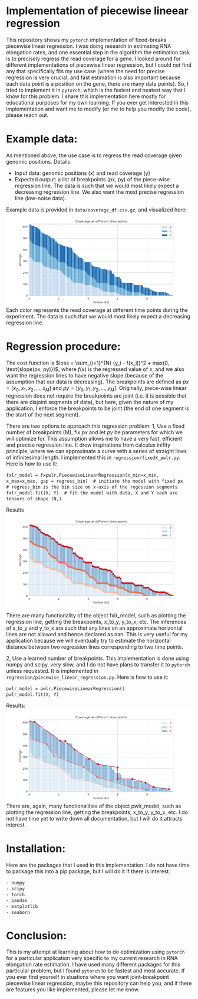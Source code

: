 # Implementation of piecewise lineear regression 
This repository shows my ```pytorch``` implementation of fixed-breaks piecewise linear regression. I was doing research in estimating RNA elongation rates, and one essential step in the algorithm the estimation task is to precisely regress the read coverage for a gene. I looked around for different implementations of piecewise linear regression, but I could not find any that specifically fits my use case (where the need for precise regression is very crucial, and fast estimation is also important because each data point is a position on the gene, there are many data points). So, I tried to implement it in ```pytorch```, which is the fastest and neatest way that I know for this problem. I share this implementation here mostly for educational purposes for my own learning. If you ever get interested in this implementation and want me to modify (or me to help you modify the code), please reach out.

# Example data:
As mentioned above, the use case is to regress the read coverage given genomic positions. Details:
- Input data: genomic positions (x) and read coverage (y)
- Expected output: a list of breakpoints (px, py) of the piece-wise regression line. The data is such that we would most likely expect a decreasing regression line. We also want the most precise regression line (low-noise data).

Example data is provided in ```data/coverage_df.csv.gz```, and visualized here: 
![example data](data/coverage.png)
Each color represents the read coverage at different time points during the experiment. The data is such that we would most likely expect a decreasing regression line.

# Regression procedure:
The cost function is $loss = \sum_{i=1}^{N} (y_i - f(x_i))^2 + max(0, \text{slope(px, py)})$, where $f(x)$ is the regressed value of $x$, and we also want the regression lines to have negative slope (because of the assumption that our data is decreasing). The breakpoints are defined as $px = [x_0, x_1, x_2, ..., x_M]$ and $py = [y_0, y_1, y_2, ..., y_M]$. Originally, piece-wise linear regression does not require the breakpoints are joint (i.e. it is possible that there are disjoint segments of data), but here, given the nature of my application, I enforce the breakpoints to be joint (the end of one segment is the start of the next segment).

There are two options to approach this regression problem:
1, Use a fixed number of breakpoints (M), fix $px$ and let $py$ be parameters for which we will optimize for. This assumption allows me to have a very fast, efficient and precise regression line. It drew inspirations from calculus inifity principle, where we can approximate a curve with a series of straight lines of infinitesimal length. I implemented this in ```regression/fixedX_pwlr.py```. Here is how to use it: 
```
fxlr_model = fxpwlr.PiecewiseLinearRegression(x_min=x_min, x_max=x_max, gap = regress_bin)  # initiate the model with fixed px
# regress_bin is the bin size on x-axis of the regession segments
fxlr_model.fit(X, Y)  # fit the model with data, X and Y each are tensors of shape (N,)
```
Results
![example regression line of fixedX_pwlr](data/fxlr.png)

There are many functionality of the object fxlr_model, such as plotting the regression line, getting the breakpoints, x_to_y, y_to_x, etc. The inferences of x_to_y and y_to_x are such that any lines on an approximate horizontal lines are not allowed and hence declared as nan. This is very useful for my application because we will eventually try to estimate the horizontal distance between two regression lines corresponding to two time points. 

2, Use a learned number of breakpoints. This implementation is done using numpy and scipy, very slow, and I do not have plans to transfer it to ```pytorch``` unless requested. It is implemented in ```regression/piecewise_linear_regression.py```. Here is how to use it: 
```
pwlr_model = pwlr.PiecewiseLinearRegression()
pwlr_model.fit(X, Y)
```
Results:
![example regression line of pwlr](data/pwlr.png)
There are, again, many functionalities of the object pwlr_model, such as plotting the regression line, getting the breakpoints, x_to_y, y_to_x, etc. I do not have time yet to write down all documentation, but I will do it attracts interest.

# Installation:
Here are the packages that I used in this implementation. I do not have time to package this into a pip package, but I will do it if there is interest.
```
- numpy
- scipy
- torch
- pandas
- matplotlib
- seaborn
```

# Conclusion:
This is my attempt at learning about how to do optimization using ```pytorch``` for a particular application very specific to my current research in RNA elongation rate estimation. I have used many different packages for this particular problem, but I found ```pytorch``` to be fastest and most accurate. If you ever find yourself in stuations where you want joint-breakpoint piecewise linear regression, maybe this repository can help you, and if there are features you like implemented, please let me know. 


